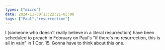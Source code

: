 ```yaml
---
types: ["micro"]
date: 2024-11-30T13:22:21-05:00
tags: ["Paul","resurrection"]
---
```

I (someone who doesn't really believe in a literal resurrection) have been scheduled to preach in February on Paul's "if there's no resurrection, this is all in vain" in 1 Cor. 15. Gonna have to think about this one.
